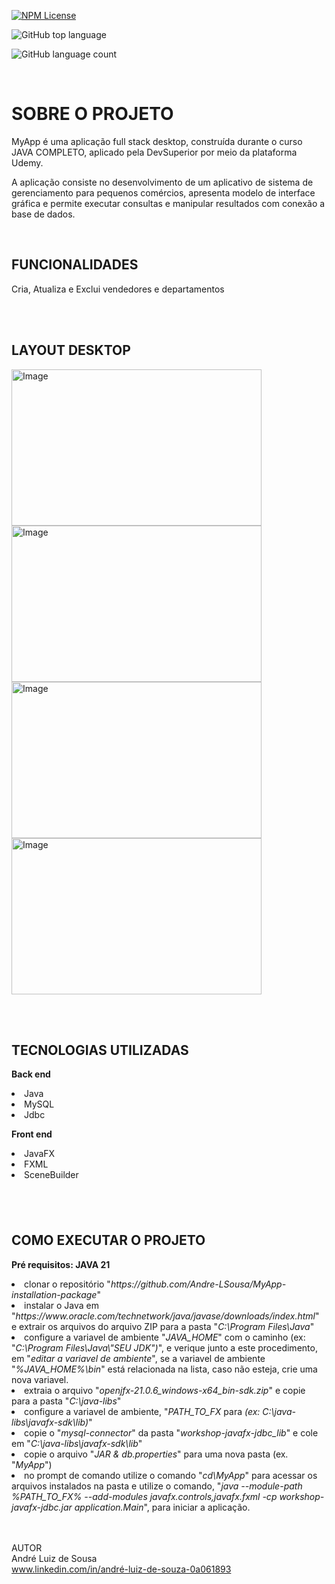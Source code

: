 [![NPM License](https://img.shields.io/npm/l/react)](https://github.com/Andre-LSousa/workshop-javafx-jdbc/blob/main/LICENSE)


![GitHub top language](https://img.shields.io/github/languages/top/Andre-LSousa/workshop-javafx-jdbc?style=plastic)


![GitHub language count](https://img.shields.io/github/languages/count/Andre-LSousa/workshop-javafx-jdbc?style=plastic)

<br>
<h1>SOBRE O PROJETO</h1>

MyApp é uma aplicação full stack desktop, construída durante o curso JAVA COMPLETO, aplicado pela DevSuperior por meio da plataforma Udemy.

A aplicação consiste no desenvolvimento de um aplicativo de sistema de gerenciamento para pequenos comércios, apresenta modelo de interface gráfica e permite executar consultas e manipular resultados com conexão a base de dados.

<br>
<h2>FUNCIONALIDADES</h2>
Cria, Atualiza e Exclui vendedores e departamentos

<br><br>
<h2>LAYOUT DESKTOP</h2>

<img src="https://github.com/user-attachments/assets/43badf12-d144-4b19-9d94-f3620c4dd124" alt="Image" height="250" width="400"/>
<img src="https://github.com/user-attachments/assets/0dbacff1-0c4d-43ba-bdaa-5cdd4c6842ac" alt="Image" height="250" width="400"/>
<img src="https://github.com/user-attachments/assets/fe5c2e52-5b03-402e-aae0-91d8b0859b49" alt="Image" height="250" width="400"/>
<img src="https://github.com/user-attachments/assets/a7f6b21f-76d7-4120-8408-af1e80acac02" alt="Image" height="250" width="400"/>


<br><br>
<h2>TECNOLOGIAS UTILIZADAS</h2>

<strong>Back end</strong>
<li>Java
<li>MySQL
<li>Jdbc

<strong>Front end</strong> 
<li>JavaFX
<li>FXML
<li>SceneBuilder<h2/><br>

<h2>COMO EXECUTAR O PROJETO</h2>

<strong>Pré requisitos: JAVA 21</strong>

<li>clonar o repositório "<i>https://github.com/Andre-LSousa/MyApp-installation-package</i>"<br>
<li>instalar o Java em "<i>https://www.oracle.com/technetwork/java/javase/downloads/index.html</i>" e extrair os arquivos do arquivo ZIP para a pasta "<i>C:\Program Files\Java</i>" <br>
<li>configure a variavel de ambiente "<i>JAVA_HOME</i>" com o caminho (ex: "<i>C:\Program Files\Java\"SEU JDK")</i>", e verique junto a este procedimento, em "<i>editar a variavel de ambiente</i>", se a variavel de ambiente "<i>%JAVA_HOME%\bin</i>" está relacionada na lista, caso não esteja, crie uma nova variavel. 
<li>extraia o arquivo "<i>openjfx-21.0.6_windows-x64_bin-sdk.zip</i>" e copie para a pasta "<i>C:\java-libs</i>"<br>
<li>configure a variavel de ambiente, "<i>PATH_TO_FX</i> para <i>(ex: C:\java-libs\javafx-sdk\lib)</i>"<br>
<li>copie o "<i>mysql-connector</i>" da pasta "<i>workshop-javafx-jdbc_lib</i>" e cole em "<i>C:\java-libs\javafx-sdk\lib</i>"<br>
<li>copie o arquivo "<i>JAR & db.properties</i>" para uma nova pasta (ex. "<i>MyApp</i>")<br>
<li>no prompt de comando utilize o comando "<i>cd\MyApp</i>" para acessar os arquivos instalados na pasta e utilize o comando, "<i>java --module-path %PATH_TO_FX% --add-modules javafx.controls,javafx.fxml -cp workshop-javafx-jdbc.jar application.Main</i>", para iniciar a aplicação.


<br><br>
AUTOR<br>
André Luiz de Sousa<br>
www.linkedin.com/in/andré-luiz-de-souza-0a061893












